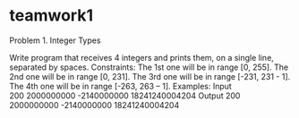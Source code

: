 # teamwork1

Problem 1.	Integer Types

Write program that receives 4 integers and prints them, on a single line, separated by spaces.
Constraints:
The 1st one will be in range [0, 255].
The 2nd one will be in range [0, 231].
The 3rd one will be in range [-231, 231 - 1].
The 4th one will be in range [-263, 263 – 1].
Examples:
Input		
200	
2000000000
-2140000000
18241240004204
Output
200 2000000000 -2140000000 18241240004204
